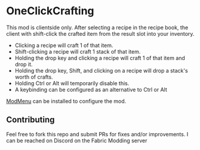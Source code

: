 # OneClickCrafting

This mod is clientside only.
After selecting a recipe in the recipe book, the client with shift-click the crafted item from the result slot into your inventory.

- Clicking a recipe will craft 1 of that item.  
- Shift-clicking a recipe will craft 1 stack of that item.
- Holding the drop key and clicking a recipe will craft 1 of that item and drop it.  
- Holding the drop key, Shift, and clicking on a recipe will drop a stack's worth of crafts.
- Holding Ctrl or Alt will temporarily disable this.
- A keybinding can be configured as an alternative to Ctrl or Alt

[ModMenu](https://modrinth.com/mod/modmenu) can be installed to configure the mod.

## Contributing
Feel free to fork this repo and submit PRs for fixes and/or improvements.
I can be reached on Discord on the Fabric Modding server 
